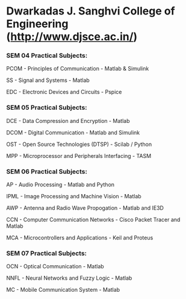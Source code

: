 # Dwarkadas J. Sanghvi College of Engineering (http://www.djsce.ac.in/)

### SEM 04 Practical Subjects:

PCOM - Principles of Communication - Matlab & Simulink

SS - Signal and Systems - Matlab

EDC - Electronic Devices and Circuits - Pspice


### SEM 05 Practical Subjects:

DCE - Data Compression and Encryption - Matlab

DCOM - Digital Communication - Matlab and Simulink

OST - Open Source Technologies (DTSP) - Scilab / Python

MPP - Microprocessor and Peripherals Interfacing - TASM



### SEM 06 Practical Subjects:

AP - Audio Processing - Matlab and Python

IPML - Image Processing and Machine Vision - Matlab

AWP - Antenna and Radio Wave Propogation - Matlab and IE3D

CCN - Computer Communication Networks - Cisco Packet Tracer and Matlab

MCA - Microcontrollers and Applications - Keil and Proteus



### SEM 07 Practical Subjects:

OCN - Optical Communication - Matlab

NNFL - Neural Networks and Fuzzy Logic - Matlab

MC - Mobile Communication System - Matlab

